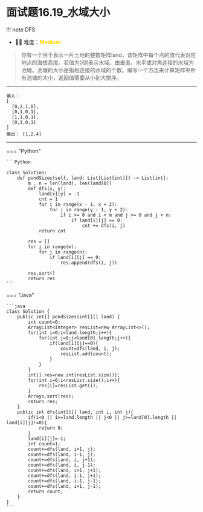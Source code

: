 # 面试题16.19_水域大小

<!-- 所有文件名必须是该题目的英文名 -->

!!! note
    <!-- 这里记载考察的数据结构、算法等 -->
    DFS 

- 🔑🔑 难度：<span style = "color:gold; font-weight:bold">Medium</span>
<!-- <span style = "color:gold; font-weight:bold">Medium</span> 中等 -->
<!-- <span style = "color:crisma; font-weight:bold">High</span> 困难 -->
<!-- <span style = "color:Green; font-weight:bold">Easy</span> 简单 -->

<!-- 题目简介 -->
> 你有一个用于表示一片土地的整数矩阵land，该矩阵中每个点的值代表对应地点的海拔高度。若值为0则表示水域。由垂直、水平或对角连接的水域为池塘。池塘的大小是指相连接的水域的个数。编写一个方法来计算矩阵中所有池塘的大小，返回值需要从小到大排序。



------

```
输入：
[
  [0,2,1,0],
  [0,1,0,1],
  [1,1,0,1],
  [0,1,0,1]
]
输出： [1,2,4]

```

-------------

=== "Python"

    ```Python
    
    class Solution:
        def pondSizes(self, land: List[List[int]]) -> List[int]:
            m , n = len(land), len(land[0])
            def dfs(x, y):
                land[x][y] = -1
                cnt = 1
                for i in range(x - 1, x + 2):
                    for j in range(y - 1, y + 2):
                        if i >= 0 and i < m and j >= 0 and j < n:
                            if land[i][j] == 0:
                                cnt += dfs(i, j)
                return cnt 
            
            res = []
            for i in range(m):
                for j in range(n):
                    if land[i][j] == 0:
                        res.append(dfs(i, j))

            res.sort()
            return res             
    ```

=== "Java"

    ```java
    class Solution {
        public int[] pondSizes(int[][] land) {
            int count=0;
            ArrayList<Integer> resList=new ArrayList<>();
            for(int i=0;i<land.length;i++){
                for(int j=0;j<land[0].length;j++){
                    if(land[i][j]==0){
                        count=dfs(land, i, j);
                        resList.add(count);
                    }
                }
            }
            int[] res=new int[resList.size()];
            for(int i=0;i<resList.size();i++){
                res[i]=resList.get(i);
            }
            Arrays.sort(res);
            return res;
        }
        public int dfs(int[][] land, int i, int j){
            if(i<0 || i>=land.length || j<0 || j>=land[0].length || land[i][j]!=0){
                return 0;
            }
            land[i][j]=-1;
            int count=1;
            count+=dfs(land, i+1, j);
            count+=dfs(land, i-1, j);
            count+=dfs(land, i, j+1);
            count+=dfs(land, i, j-1);
            count+=dfs(land, i+1, j+1);
            count+=dfs(land, i-1, j+1);
            count+=dfs(land, i-1, j-1);
            count+=dfs(land, i+1, j-1);
            return count;
        }
    }
    ```